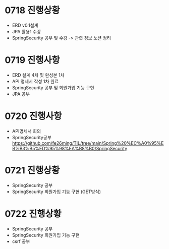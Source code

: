 # 0718 진행상황
- ERD v0.1설계
- JPA 활용1 수강
- SpringSecurity 공부 및 수강 -> 관련 정보 노션 정리

# 0719 진행사항
- ERD 설계 4차 및 완성본 1차
- API 명세서 작성 1차 완료
- SpringSecurity 공부 및 회원가입 기능 구현
- JPA 공부

# 0720 진행사항
- API명세서 회의
- SpringSecurity공부
	https://github.com/fe26ming/TIL/tree/main/Spring%20%EC%A0%95%EB%B3%B5%ED%95%98%EA%B8%B0/SpringSecurity

# 0721 진행상황
- SpringSecurity 공부
- SpringSecurity 회원가입 기능 구현 (GET방식)

# 0722 진행상황
- SpringSecurity 공부
- SpringSecurity 회원가입 기능 구현
- csrf 공부

